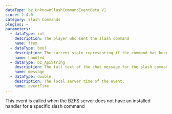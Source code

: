 ```yaml
---
dataType: bz_UnknownSlashCommandEventData_V1
since: 2.4.0
category: Slash Commands
plugins: ~
parameters:
  - dataType: int
    description: The player who sent the slash command
    name: from
  - dataType: bool
    description: The current state representing if the command has been handled by a previous plug-in.
    name: handled
  - dataType: bz_ApiString
    description: The full text of the chat message for the slash command, containing the command and all
    name: message
  - dataType: double
    description: The local server time of the event.
    name: eventTime
---
```


This event is called when the BZFS server does not have an installed handler for a specific slash command
